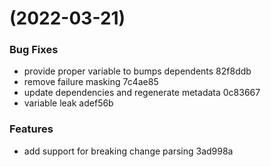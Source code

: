 #  (2022-03-21)


### Bug Fixes

* provide proper variable to bumps dependents 82f8ddb
* remove failure masking 7c4ae85
* update dependencies and regenerate metadata 0c83667
* variable leak adef56b


### Features

* add support for breaking change parsing 3ad998a



